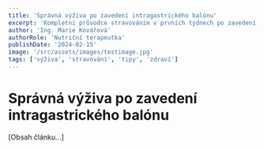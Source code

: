 ```yaml
---
title: 'Správná výživa po zavedení intragastrického balónu'
excerpt: 'Kompletní průvodce stravováním v prvních týdnech po zavedení balónu a tipy pro maximální efektivitu léčby.'
author: 'Ing. Marie Kovářová'
authorRole: 'Nutriční terapeutka'
publishDate: '2024-02-15'
image: '/src/assets/images/testimage.jpg'   
tags: ['výživa', 'stravování', 'tipy', 'zdraví']
---
```


# Správná výživa po zavedení intragastrického balónu

[Obsah článku...]